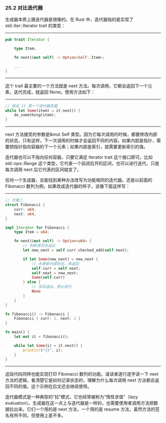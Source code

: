### 25.2 对比迭代器

生成器本质上跟迭代器是很像的。在 Rust 中，迭代器指的是实现了 std::iter::Iterator trait 的类型：

---

```rust
pub trait Iterator {

    type Item;

    fn next(&mut self) -> Option<Self::Item>;

    ...
}
```

---

这个 trait 最主要的一个方法就是 next 方法。每次调用，它都会返回下一个元素，迭代完成，就返回 None。使用方法如下：

---

```rust
// 假设 it 是一个迭代器变量
while let Some(item) = it.next() {
    do_something(item);
}
```

---

next 方法接受的参数是&mut Self 类型。因为它每次调用的时候，都要修改内部的状态，只有这样，下一次调用的时候才会返回不同的内容。如果内部是指针，需要把指针指向容器的下一个元素；如果内部是索引，就需要更新索引的值。

迭代器也可以不指向任何容器，只要它满足 Iterator trait 这个接口即可。比如 std::ops::Range 这个类型，它代表一个前闭后开的区间，也可以进行迭代，只是每次调用 next 后它代表的区间就变了。

任何一个生成器，总能找到某种办法改写为功能相同的迭代器。还是以前面的 Fibonacci 数列为例，如果改成迭代器的样子，该像下面这样写：

---

```rust
// 方案二
struct Fibonacci {
    curr: u64,
    next: u64,
}

impl Iterator for Fibonacci {
    type Item = u64;

    fn next(&mut self) -> Option<u64> {
        // 判断是否会溢出
        let new_next = self.curr.checked_add(self.next);

        if let Some(new_next) = new_next {
            // 先更新内部状态，再返回
            self.curr = self.next;
            self.next = new_next;
            Some(self.curr)
        } else {
            // 加法溢出，停止迭代
            None
        }
    }
}

fn fibonacci() -> Fibonacci {
    Fibonacci { curr: 1, next: 1 }
}

fn main() {
    let mut it = fibonacci();

    while let Some(i) = it.next() {
        println!("{}", i);
    }
}
```

---

这段代码同样也能实现打印 Fibonacci 数列的功能。请读者逐行逐字读一下 next 方法的逻辑，看清楚它是如何记录状态的，理解为什么每次调用 next 方法都会返回不同的值。这个示例在后文还会继续使用。

迭代器模式是一种典型的“拉”模式，它也经常被称为“惰性求值”（lazy evaluation）。生成器在这一点上与迭代器是一样的，也需要使用者调用方法把数据拉出来。它们一个用的是 next 方法，一个用的是 resume 方法，虽然方法的签名有所不同，但使用上差不多。
